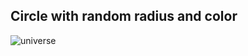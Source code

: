 ## Circle with random radius and color

![universe](https://user-images.githubusercontent.com/36800937/52918271-5683ed00-331f-11e9-9c2b-856fdf467386.gif)